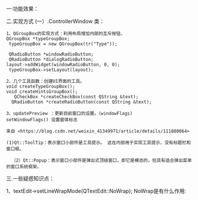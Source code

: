 一·功能效果：



二.实现方式
	(一）.ControllerWindow 类：
	
		

	1、QGroupBox的实现方式：利用布局增加内部的互斥按钮。
	QGroupBox *typeGroupBox;
	 typeGroupBox = new QGroupBox(tr("Type"));

	 QRadioButton *windowRadioButton;
	 QRadioButton *dialogRadioButton;
	layout->addWidget(windowRadioButton, 0, 0);
	 typeGroupBox->setLayout(layout);

	2、几个工具函数：创建UI界面的工具。
	void createTypeGroupBox();
	void createHintsGroupBox();
       QCheckBox *createCheckBox(const QString &text);
      QRadioButton *createRadioButton(const QString &text);
	
	3、updatePreview ：更新目前窗口的设置。（windowFlags)
	setWindowFlags() 设置窗体标志
	
	来自 <https://blog.csdn.net/weixin_41349971/article/details/111880064> 
	
	(1)Qt::ToolTip：表示窗口小部件是工具提示。 这在内部用于实现工具提示，没有标题栏和窗口框。
	
      （2）Qt::Popup：表示窗口小部件是弹出式顶级窗口，即它是模态的，但具有适合弹出菜单的窗口系统框架。
	
	
	
三.一些疑惑知识点：

  1、textEdit->setLineWrapMode(QTextEdit::NoWrap);  NoWrap是有什么作用:
